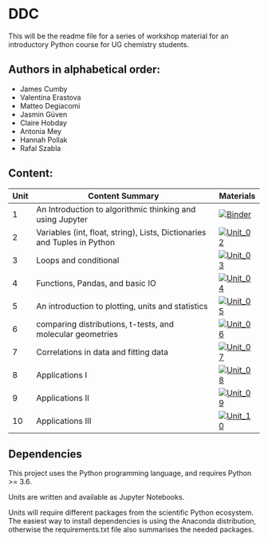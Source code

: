 # DDC

This will be the readme file for a series of workshop material for an introductory Python course for UG chemistry students. 


## Authors in alphabetical order:
- James Cumby
- Valentina Erastova
- Matteo Degiacomi
- Jasmin Güven
- Claire Hobday
- Antonia Mey
- Hannah Pollak
- Rafal Szabla
 

## Content:

| Unit | Content Summary                 | Materials |
|------|---------------------------------|-----------|
| 1    | An Introduction to algorithmic thinking and using Jupyter              |[![Binder](https://mybinder.org/badge_logo.svg)](https://mybinder.org/v2/gh/Edinburgh-Chemistry-Teaching/Data-driven-chemistry/HEAD?labpath=Unit_01%2FUnit_01_problem_solving_I.ipynb)|
| 2    | Variables (int, float, string), Lists, Dictionaries and Tuples in Python|[![Unit_02](https://colab.research.google.com/assets/colab-badge.svg)](https://colab.research.google.com/github/Edinburgh-Chemistry-Teaching/Data-driven-chemistry/blob/main/Unit_02/Unit_02_variables_I.ipynb) |
| 3    | Loops and conditional                                                  |[![Unit_03](https://colab.research.google.com/assets/colab-badge.svg)](https://colab.research.google.com/github/Edinburgh-Chemistry-Teaching/Data-driven-chemistry/blob/main/Unit_03/Unit_03_loops_I.ipynb) |
| 4    | Functions, Pandas, and basic IO                                        |[![Unit_04](https://colab.research.google.com/assets/colab-badge.svg)](https://colab.research.google.com/github/Edinburgh-Chemistry-Teaching/Data-driven-chemistry/blob/main/Unit_04/Unit_04_functions_I.ipynb) |
| 5    | An introduction to plotting, units and statistics                      |[![Unit_05](https://colab.research.google.com/assets/colab-badge.svg)](https://colab.research.google.com/github/Edinburgh-Chemistry-Teaching/Data-driven-chemistry/blob/main/Unit_05/Unit_05_plotting_I.ipynb) |
| 6    | comparing distributions, t-tests, and molecular geometries             |[![Unit_06](https://colab.research.google.com/assets/colab-badge.svg)](https://colab.research.google.com/github/Edinburgh-Chemistry-Teaching/Data-driven-chemistry/blob/main/Unit_06/Unit_06_statistics_I.ipynb) |
| 7    | Correlations in data and fitting data                                  |[![Unit_07](https://colab.research.google.com/assets/colab-badge.svg)](https://colab.research.google.com/github/Edinburgh-Chemistry-Teaching/Data-driven-chemistry/blob/main/Unit_07/Unit_07_fitting_I.ipynb) |
| 8    | Applications I                                                         |[![Unit_08](https://colab.research.google.com/assets/colab-badge.svg)](https://colab.research.google.com/github/Edinburgh-Chemistry-Teaching/Data-driven-chemistry/blob/main/Unit_08/Unit_08_Applications_I.ipynb) |
| 9    | Applications II                                                        |[![Unit_09](https://colab.research.google.com/assets/colab-badge.svg)](https://colab.research.google.com/github/Edinburgh-Chemistry-Teaching/Data-driven-chemistry/blob/main/Unit_09/Unit_09_applications_II_A.ipynb) |
| 10   | Applications III                                                       |[![Unit_10](https://colab.research.google.com/assets/colab-badge.svg)](https://colab.research.google.com/github/Edinburgh-Chemistry-Teaching/Data-driven-chemistry/blob/main/Unit_10/Unit_10_NMR_application_student.ipynb) |

## Dependencies

This project uses the Python programming language, and requires Python >= 3.6.

Units are written and available as Jupyter Notebooks.

Units will require different packages from the scientific Python ecosystem. The easiest way to install dependencies is using the Anaconda distribution, otherwise the requirements.txt file also summarises the needed packages. 


